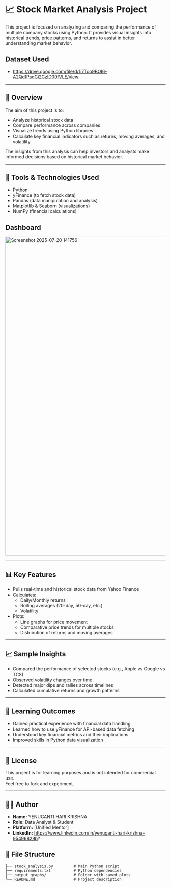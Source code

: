 # 📈 Stock Market Analysis Project

This project is focused on analyzing and comparing the performance of multiple company stocks using Python. It provides visual insights into historical trends, price patterns, and returns to assist in better understanding market behavior.

## Dataset Used
- https://drive.google.com/file/d/1i7Too9BOI6-A2QdfPsqGi2CzID09fVLE/view

---

## 📌 Overview

The aim of this project is to:
- Analyze historical stock data
- Compare performance across companies
- Visualize trends using Python libraries
- Calculate key financial indicators such as returns, moving averages, and volatility

The insights from this analysis can help investors and analysts make informed decisions based on historical market behavior.

---

## 🧰 Tools & Technologies Used

- Python  
- yFinance (to fetch stock data)  
- Pandas (data manipulation and analysis)  
- Matplotlib & Seaborn (visualizations)  
- NumPy (financial calculations)

## Dashboard

<img width="1788" height="1001" alt="Screenshot 2025-07-20 141756" src="https://github.com/user-attachments/assets/1d7555b9-a272-464d-b6be-cd22c71fcb23" />

---

## 📊 Key Features

- Pulls real-time and historical stock data from Yahoo Finance
- Calculates:
  - Daily/Monthly returns
  - Rolling averages (20-day, 50-day, etc.)
  - Volatility
- Plots:
  - Line graphs for price movement
  - Comparative price trends for multiple stocks
  - Distribution of returns and moving averages

---

## 📈 Sample Insights

- Compared the performance of selected stocks (e.g., Apple vs Google vs TCS)
- Observed volatility changes over time
- Detected major dips and rallies across timelines
- Calculated cumulative returns and growth patterns

---

## 🧠 Learning Outcomes

- Gained practical experience with financial data handling
- Learned how to use yFinance for API-based data fetching
- Understood key financial metrics and their implications
- Improved skills in Python data visualization

---
## 📜 License

This project is for learning purposes and is not intended for commercial use.  
Feel free to fork and experiment.

---

## 🙋‍♂️ Author

- **Name:** YENUGANTI HARI KRISHNA  
- **Role:** Data Analyst & Student  
- **Platform:** [Unified Mentor]  
- **LinkedIn:** https://www.linkedin.com/in/yenuganti-hari-krishna-95496829b?

  
## 📁 File Structure

```plaintext
├── stock_analysis.py         # Main Python script
├── requirements.txt          # Python dependencies
├── output_graphs/            # Folder with saved plots
└── README.md                 # Project description


